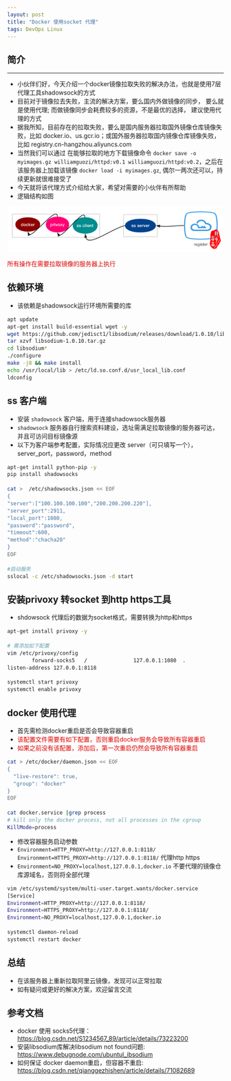 ```yaml
---
layout: post
title: "Docker 使用socket 代理"
tags: DevOps Linux
---
```


## 简介
----
* 小伙伴们好，今天介绍一个docker镜像拉取失败的解决办法，也就是使用7层代理工具shadowsock的方式
* 目前对于镜像拉去失败，主流的解决方案，要么国内外做镜像的同步， 要么就是使用代理; 而做镜像同步会耗费较多的资源，不是最优的选择， 建议使用代理的方式
* 据我所知，目前存在的拉取失败，要么是国内服务器拉取国外镜像仓库镜像失败，比如 docker.io、us.gcr.io；或国外服务器拉取国内镜像仓库镜像失败，比如 registry.cn-hangzhou.aliyuncs.com
* 当然我们可以通过 在能够拉取的地方下载镜像命令 `docker save -o myimages.gz williamguozi/httpd:v0.1 williamguozi/httpd:v0.2`，之后在该服务器上加载该镜像 `docker load -i myimages.gz`, 偶尔一两次还可以，持续更新就很难接受了
* 今天就将该代理方式介绍给大家，希望对需要的小伙伴有所帮助
* 逻辑结构如图

![img-w500](/images/202006081723.png)

<font color="#dd0000">所有操作在需要拉取镜像的服务器上执行</font>
## 依赖环境
* 该依赖是shadowsock运行环境所需要的库

```bash
apt update
apt-get install build-essential wget -y
wget https://github.com/jedisct1/libsodium/releases/download/1.0.10/libsodium-1.0.10.tar.gz
tar xzvf libsodium-1.0.10.tar.gz
cd libsodium*
./configure
make -j8 && make install
echo /usr/local/lib > /etc/ld.so.conf.d/usr_local_lib.conf
ldconfig
```


## ss 客户端
* 安装 `shadowsock` 客户端，用于连接shadowsock服务器
* `shadowsock` 服务器自行搜索资料建设，选址需满足拉取镜像的服务器可达，并且可访问目标镜像源
* 以下为客户端参考配置，实际情况应更改 server（可只填写一个），server_port，password，method

```bash
apt-get install python-pip -y
pip install shadowsocks

cat >  /etc/shadowsocks.json << EOF
{
"server":["100.100.100.100","200.200.200.220"],
"server_port":2911,
"local_port":1080,
"password":"password",
"timeout":600,
"method":"chacha20"
}
EOF

#启动服务
sslocal -c /etc/shadowsocks.json -d start
```


## 安装privoxy 转socket 到http https工具
* shdowsock 代理后的数据为socket格式，需要转换为http和https

```bash
apt-get install privoxy -y

# 需添加如下配置
vim /etc/privoxy/config
        forward-socks5   /               127.0.0.1:1080  .
listen-address 127.0.0.1:8118

systemctl start privoxy
systemctl enable privoxy
```

## docker 使用代理
* 首先需检测docker重启是否会导致容器重启
* <font color="#dd0000">该配置文件需要有如下配置，否则重启docker服务会导致所有容器重启</font>
* <font color="#dd0000">如果之前没有该配置，添加后，第一次重启仍然会导致所有容器重启</font>

```bash
cat > /etc/docker/daemon.json << EOF
{
  "live-restore": true,
  "group": "docker"
}
EOF

cat docker.service |grep process
# kill only the docker process, not all processes in the cgroup
KillMode=process
```

* 修改容器服务启动参数
* `Environment=HTTP_PROXY=http://127.0.0.1:8118/` `Environment=HTTPS_PROXY=http://127.0.0.1:8118/` 代理http https
* `Environment=NO_PROXY=localhost,127.0.0.1,docker.io` 不要代理的镜像仓库源域名，否则将全部代理

```bash
vim /etc/systemd/system/multi-user.target.wants/docker.service
[Service]
Environment=HTTP_PROXY=http://127.0.0.1:8118/
Environment=HTTPS_PROXY=http://127.0.0.1:8118/
Environment=NO_PROXY=localhost,127.0.0.1,docker.io

systemctl daemon-reload
systemctl restart docker
```

## 总结
* 在该服务器上重新拉取阿里云镜像，发现可以正常拉取
* 如有疑问或更好的解决方案，欢迎留言交流


## 参考文档
* docker 使用 socks5代理：<https://blog.csdn.net/S1234567_89/article/details/73223200>
* 安装libsodium库解决libsodium not found问题: <https://www.debugnode.com/ubuntul_ibsodium>
* 如何保证 docker daemon重启，但容器不重启: <https://blog.csdn.net/qianggezhishen/article/details/71082689>